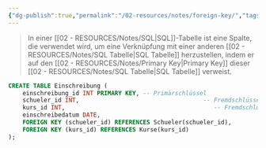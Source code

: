 ```yaml
---
{"dg-publish":true,"permalink":"/02-resources/notes/foreign-key/","tags":["code/SQL"],"noteIcon":"","updated":"2024-10-10T13:50:54.186+02:00"}
---
```


>In einer [[02 - RESOURCES/Notes/SQL\|SQL]]-Tabelle ist eine Spalte, die verwendet wird, um eine Verknüpfung mit einer anderen [[02 - RESOURCES/Notes/SQL Tabelle\|SQL Tabelle]]  herzustellen, indem er auf den [[02 - RESOURCES/Notes/Primary Key\|Primary Key]] dieser [[02 - RESOURCES/Notes/SQL Tabelle\|SQL Tabelle]] verweist.
```sql
CREATE TABLE Einschreibung (
    einschreibung_id INT PRIMARY KEY, -- Primärschlüssel
    schueler_id INT,                                   -- Fremdschlüssel zu Schueler
    kurs_id INT,                                          -- Fremdschlüssel zu Kurse
    einschreibedatum DATE,
    FOREIGN KEY (schueler_id) REFERENCES Schueler(schueler_id),
    FOREIGN KEY (kurs_id) REFERENCES Kurse(kurs_id)
);
```